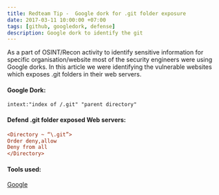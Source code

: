 ```yaml
---
title: Redteam Tip -  Google dork for .git folder exposure
date: 2017-03-11 10:00:00 +07:00
tags: [github, googledork, defense]
description: Google dork to identify the git
---
```


As a part of OSINT/Recon activity to identify sensitive information for specific organisation/website most of the security engineers were using Google dorks. In this article we were identifying the vulnerable websites which exposes .git folders in their web servers.

#### Google Dork:
```text
intext:"index of /.git" "parent directory"
```
#### Defend .git folder exposed Web servers:
```cfg
<Directory ~ “\.git”>
Order deny,allow
Deny from all
</Directory>
```

#### Tools used:
[Google](https://www.google.com)
